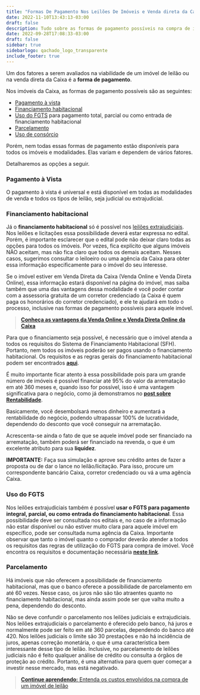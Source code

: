 ```yaml
---
title: "Formas De Pagamento Nos Leilões De Imóveis e Venda direta da Caixa"
date: 2022-11-10T13:43:13-03:00
draft: false
description: Tudo sobre as formas de pagamento possíveis na compra de imóveis de leilão e venda direta da Caixa.
date: 2022-09-28T17:08:33-03:00
draft: false
sidebar: true
sidebarlogo: qachado_logo_transparente
include_footer: true
---
```


Um dos fatores a serem avaliados na viabilidade de um imóvel de leilão ou na venda direta da Caixa é a **forma de pagamento**.

Nos imóveis da Caixa, as formas de pagamento possíveis são as seguintes:

- <u>Pagamento à vista</u>
- <u>Financiamento habitacional</u>
- <u>Uso do FGTS</u> para pagamento total, parcial ou como entrada de financiamento habitacional
- <u>Parcelamento</u>
- <u>Uso de consórcio</u>

Porém, nem todas essas formas de pagamento estão disponíveis para todos os imóveis e modalidades. Elas variam e dependem de vários fatores. 

Detalharemos as opções a seguir.

### Pagamento à Vista

O pagamento à vista é universal e está disponível em todas as modalidades de venda e todos os tipos de leilão, seja judicial ou extrajudicial.

### Financiamento habitacional

Já o **financiamento habitacional** só é possível nos <u>leilões extrajudiciais</u>. Nos leilões e licitações essa possibilidade deverá estar expressa no edital. Porém, é importante esclarecer que o edital pode não deixar claro todas as opções para todos os imóveis. Por vezes, fica explícito que alguns imóveis NÃO aceitam, mas não fica claro que todos os demais aceitam. Nesses casos, sugerimos consultar o leiloeiro ou uma agência da Caixa para obter essa informação especificamente para o imóvel do seu interesse. 

Se o imóvel estiver em Venda Direta da Caixa (Venda Online e Venda Direta Online), essa informação estará disponível na página do imóvel, mas saiba também que uma das vantagens dessa modalidade é você poder contar com a assessoria gratuita de um corretor credenciado (a Caixa é quem paga os honorários do corretor credenciado), e ele te ajudará em todo o processo, inclusive nas formas de pagamento possíveis para aquele imóvel.

> **<a href="/blog/vantagens_da_venda_online_caixa" target=_Blank>Conheça as vantagens da Venda Online e Venda Direta Online da Caixa</a>** 

Para que o financiamento seja possível, é necessário que o imóvel atenda a todos os requisitos do Sistema de Financiamento Habitacional (SFH). Portanto, nem todos os imóveis poderão ser pagos usando o financiamento habitacional. Os requisitos e as regras gerais do financiamento habitacional podem ser encontrados **<a href="https://www.caixa.gov.br/Downloads/habitacao-documentos-gerais/passos_indexadores_amortizacao.pdf" target=_Blank>aqui</a>**.

É muito importante ficar atento à essa possibilidade pois para um grande número de imóveis é possível financiar até 95% do valor da arrematação em até 360 meses e, quando isso for possível, isso é uma vantagem significativa para o negócio, como já demonstramos no **[post sobre Rentabilidade](/blog/rentabilidade_dos_imoveis_de_leilao)**.

Basicamente, você desembolsará menos dinheiro e aumentará a rentabilidade do negócio, podendo ultrapassar 100% de lucratividade, dependendo do desconto que você conseguir na arrematação. 

Acrescenta-se ainda o fato de que se aquele imóvel pode ser financiado na arrematação, também poderá ser financiado na revenda, o que é um excelente atributo para sua **liquidez**.

**IMPORTANTE:** Faça sua simulação e aprove seu crédito antes de fazer a proposta ou de dar o lance no leilão/licitação. Para isso, procure um correspondente bancário Caixa, corretor credenciado ou vá a uma agência Caixa.

### Uso do FGTS

Nos leilões extrajudiciais também é possível **usar o FGTS para pagamento integral, parcial, ou como entrada do financiamento habitacional**. Essa 
possibilidade deve ser consultada nos editais e, no caso de a informação não estar disponível ou não estiver muito clara para aquele imóvel em específico, pode ser consultada numa agência da Caixa. Importante observar que tanto o imóvel quanto o comprador deverão atender a todos os requisitos das regras 
de utilização do FGTS para compra de imóvel. Você encontra os requisitos e documentação necessária **<a href="https://www.caixa.gov.br/Downloads/habitacao-documentos-gerais/passos_indexadores_amortizacao.pdf" target=_Blank>neste link</a>**.

### Parcelamento

Há imóveis que não oferecem a possibilidade de financiamento habitacional, mas que o banco oferece a possibilidade de parcelamento em até 60 vezes. Nesse caso, os juros não são tão atraentes quanto no financiamento habitacional, mas ainda assim pode ser que valha muito a pena, dependendo do desconto. 

Não se deve confundir o parcelamento nos leilões judiciais e extrajudiciais. Nos leilões extrajudiciais o parcelamento é oferecido pelo banco, há juros e normalmente pode ser feito em até 360 parcelas, dependendo do banco até 420. Nos leilões judiciais o limite são 30 prestações e não há incidência de juros, apenas correção monetária, o que é uma característica bem interessante desse tipo de leilão. Inclusive, no parcelamento de leilões judiciais não é feito qualquer análise de crédito ou consulta a órgãos de proteção ao crédito. Portanto, é uma alternativa para quem quer começar a investir nesse mercado, mas está negativado.

> <a href="/blog/vantagens_da_venda_online_caixa" target=_Blank>**Continue aprendendo:** Entenda os custos envolvidos na compra de um imóvel de leilão</a>
